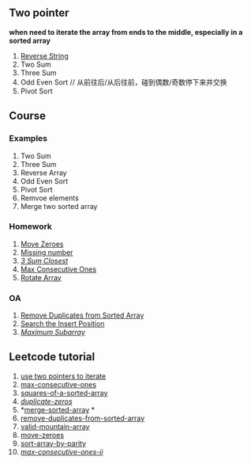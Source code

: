 ## Two pointer
**when need to iterate the array from ends to the middle, especially in a sorted array**
1. [Reverse String](https://leetcode.com/problems/reverse-string/ )
2. Two Sum
3. Three Sum
4. Odd Even Sort // 从前往后/从后往前，碰到偶数/奇数停下来并交换
5. Pivot Sort

## Course
### Examples
1. Two Sum
2. Three Sum
3. Reverse Array
4. Odd Even Sort
5. Pivot Sort
6. Remvoe elements
7. Merge two sorted array

### Homework
1. [Move Zeroes](https://leetcode.com/problems/move-zeroes/)
2. [Missing number](https://leetcode.com/problems/missing-number/)
3. *[3 Sum Closest](https://leetcode.com/problems/3sum-closest/)*
4. [Max Consecutive Ones](https://leetcode.com/problems/max-consecutive-ones/)
5. [Rotate Array](https://leetcode.com/problems/rotate-array/)

### OA
1. [Remove Duplicates from Sorted Array](https://leetcode.com/problems/remove-duplicates-from-sorted-array/)
2. [Search the Insert Position](https://leetcode.com/problems/search-insert-position/)
3. *[Maximum Subarray](https://leetcode.com/problems/maximum-subarray/)*

## Leetcode tutorial
1. [use two pointers to iterate](https://leetcode.com/problems/remove-element/ )
2. [max-consecutive-ones](https://leetcode.com/problems/max-consecutive-ones/ )
3. [squares-of-a-sorted-array](https://leetcode.com/problems/squares-of-a-sorted-array/ )
4. *[duplicate-zeros](https://leetcode.com/problems/duplicate-zeros/ )*
5. *[merge-sorted-array](https://leetcode.com/problems/merge-sorted-array/) *
6. [remove-duplicates-from-sorted-array](https://leetcode.com/problems/remove-duplicates-from-sorted-array/)
7. [valid-mountain-array](https://leetcode.com/problems/valid-mountain-array/ )
8. [move-zeroes](https://leetcode.com/problems/move-zeroes/) 
9. [sort-array-by-parity](https://leetcode.com/problems/sort-array-by-parity/)
10. *[max-consecutive-ones-ii](https://leetcode.com/problems/max-consecutive-ones-ii/ )*
